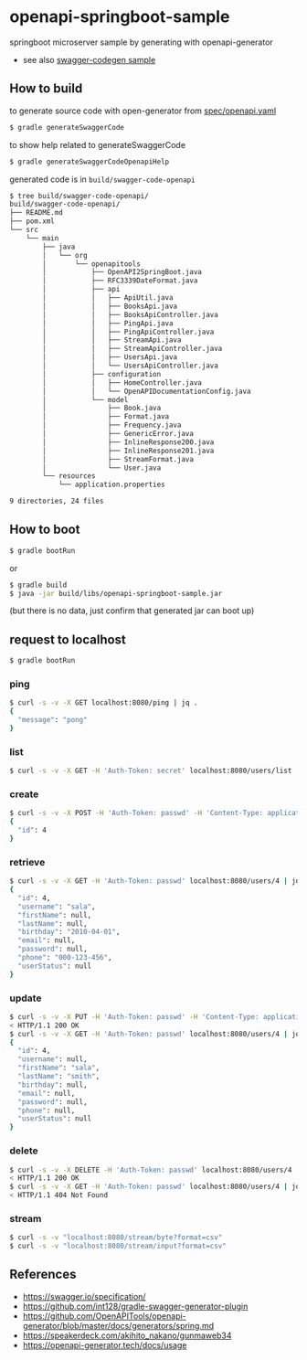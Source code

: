 # openapi-springboot-sample

springboot microserver sample by generating with openapi-generator

* see also [swagger-codegen sample](https://github.com/t2y/swagger-springboot-sample)

## How to build

to generate source code with open-generator from [spec/openapi.yaml](spec/openapi.yaml)

```bash
$ gradle generateSwaggerCode
```

to show help related to generateSwaggerCode

```bash
$ gradle generateSwaggerCodeOpenapiHelp
```

generated code is in `build/swagger-code-openapi`

```bash
$ tree build/swagger-code-openapi/
build/swagger-code-openapi/
├── README.md
├── pom.xml
└── src
    └── main
        ├── java
        │   └── org
        │       └── openapitools
        │           ├── OpenAPI2SpringBoot.java
        │           ├── RFC3339DateFormat.java
        │           ├── api
        │           │   ├── ApiUtil.java
        │           │   ├── BooksApi.java
        │           │   ├── BooksApiController.java
        │           │   ├── PingApi.java
        │           │   ├── PingApiController.java
        │           │   ├── StreamApi.java
        │           │   ├── StreamApiController.java
        │           │   ├── UsersApi.java
        │           │   └── UsersApiController.java
        │           ├── configuration
        │           │   ├── HomeController.java
        │           │   └── OpenAPIDocumentationConfig.java
        │           └── model
        │               ├── Book.java
        │               ├── Format.java
        │               ├── Frequency.java
        │               ├── GenericError.java
        │               ├── InlineResponse200.java
        │               ├── InlineResponse201.java
        │               ├── StreamFormat.java
        │               └── User.java
        └── resources
            └── application.properties

9 directories, 24 files
```

## How to boot

```bash
$ gradle bootRun
```

or

```bash
$ gradle build
$ java -jar build/libs/openapi-springboot-sample.jar
```
(but there is no data, just confirm that generated jar can boot up)

## request to localhost

```bash
$ gradle bootRun
```

### ping

```bash
$ curl -s -v -X GET localhost:8080/ping | jq .
{
  "message": "pong"
}
```

### list

```bash
$ curl -s -v -X GET -H 'Auth-Token: secret' localhost:8080/users/list | jq .
```

### create

```bash
$ curl -s -v -X POST -H 'Auth-Token: passwd' -H 'Content-Type: application/json' localhost:8080/users/create -d '{"id": 4, "username": "sala", "phone": "000-123-456", "birthday": "2010-04-01"}' | jq .
{
  "id": 4
}
```

### retrieve

```bash
$ curl -s -v -X GET -H 'Auth-Token: passwd' localhost:8080/users/4 | jq .
{
  "id": 4,
  "username": "sala",
  "firstName": null,
  "lastName": null,
  "birthday": "2010-04-01",
  "email": null,
  "password": null,
  "phone": "000-123-456",
  "userStatus": null
}
```

### update

```bash
$ curl -s -v -X PUT -H 'Auth-Token: passwd' -H 'Content-Type: application/json' localhost:8080/users/4 -d '{"firstName": "sala", "lastName": "smith"}' | jq .
< HTTP/1.1 200 OK
$ curl -s -v -X GET -H 'Auth-Token: passwd' localhost:8080/users/4 | jq .
{
  "id": 4,
  "username": null,
  "firstName": "sala",
  "lastName": "smith",
  "birthday": null,
  "email": null,
  "password": null,
  "phone": null,
  "userStatus": null
}
```

### delete

```bash
$ curl -s -v -X DELETE -H 'Auth-Token: passwd' localhost:8080/users/4 | jq .
< HTTP/1.1 200 OK
$ curl -s -v -X GET -H 'Auth-Token: passwd' localhost:8080/users/4 | jq .
< HTTP/1.1 404 Not Found
```

### stream

```bash
$ curl -s -v "localhost:8080/stream/byte?format=csv"
$ curl -s -v "localhost:8080/stream/input?format=csv"
```

## References

* https://swagger.io/specification/
* https://github.com/int128/gradle-swagger-generator-plugin
* https://github.com/OpenAPITools/openapi-generator/blob/master/docs/generators/spring.md
* https://speakerdeck.com/akihito_nakano/gunmaweb34
* https://openapi-generator.tech/docs/usage
